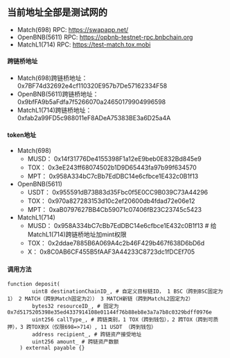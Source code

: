 ## 当前地址全部是测试网的

- Match(698) RPC: https://swapapp.net/
- OpenBNB(5611) RPC: https://opbnb-testnet-rpc.bnbchain.org
- MatchL1(714) RPC: https://test-match.tox.mobi

#### 跨链桥地址

- Match(698)跨链桥地址： 0x7BF74d32692e4cf110320E957b7De57162334F58
- OpenBNB(5611)跨链桥地址： 0x9bfFA9b5aFdfa7f5266070a24650179904996598
- MatchL1(714)跨链桥地址： 0xfab2a99FD5c988011eF8ADeA75383BE3a6D25a4A

#### token地址

- Match(698)
    - MUSD： 0x14f31776De4155398F1a12eE9beb0E832Bd845e9
    - TOX： 0x3eE243ff68074502b1D9D65443fa97b99f634570
    - MPT： 0x958A334bC7cBb7EdDBC14e6cfbce1E432c0B1f13
- OpenBNB(5611)
    - USDT： 0x955591dB73B83d35Fbc0f5E0CC9B039C73A44296
    - TOX： 0x970a827283153d10c2ef20600db4fdad72e06e12
    - MPT： 0xaB0797627BB4Cb59071c07406fB23C23745c5423
- MatchL1(714)
    - MUSD： 0x958A334bC7cBb7EdDBC14e6cfbce1E432c0B1f13 # 给MatchL1(714)跨链桥地址加mint权限
    - TOX： 0x2ddae7885B6A069A4c2b46F429b467f638D6bD6d
    - X： 0x8C0AB6CF455B5fAAF3A44233C8723dc1fDCEf705

#### 调用方法

```shell
function deposit(
        uint8 destinationChainID_, # 自定义目标链ID， 1 BSC（跨到BSC固定为1） 2 MATCH（跨到Match固定为2）） 3 MATCH新链（跨到MatchL2固定为2）
        bytes32 resourceID_, # 固定为 0x7d5175205398e35ed4337914108e01144f76b88eb8e3a7a7b8c0329bdff0976e
        uint256 callType_, # 跨链类别，1 TOX（跨到钱包），2 跨TOX（跨到可质押），3 跨TOX到X（仅限698=>714）, 11 USDT （跨到钱包）
        address recipient_, # 跨链资产接受地址
        uint256 amount_ # 跨链资产数额
    ) external payable {}

```